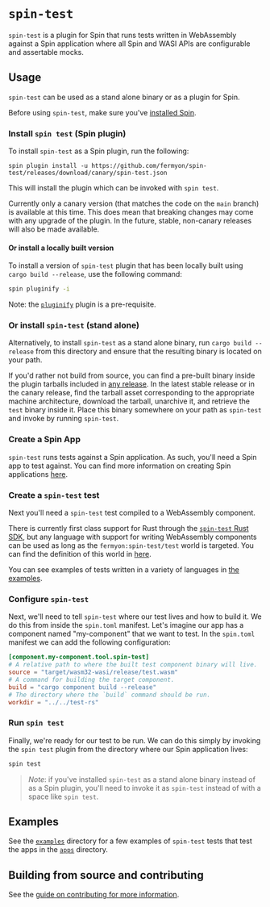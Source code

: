 # `spin-test`

`spin-test` is a plugin for Spin that runs tests written in WebAssembly against a Spin application where all Spin and WASI APIs are configurable and assertable mocks.

## Usage

`spin-test` can be used as a stand alone binary or as a plugin for Spin.

Before using `spin-test`, make sure you've [installed Spin](https://developer.fermyon.com/spin/v2/install).

### Install `spin test` (Spin plugin)

To install `spin-test` as a Spin plugin, run the following:

```
spin plugin install -u https://github.com/fermyon/spin-test/releases/download/canary/spin-test.json
```

This will install the plugin which can be invoked with `spin test`.

Currently only a canary version (that matches the code on the `main` branch) is available at this time. This does mean that breaking changes may come with any upgrade of the plugin. In the future, stable, non-canary releases will also be made available.

#### Or install a locally built version

To install a version of `spin-test` plugin that has been locally built using `cargo build --release`, use the following command:

```bash
spin pluginify -i
```

Note: the [`pluginify`](https://github.com/fermyon/spin-plugins/blob/main/manifests/pluginify/pluginify.json) plugin is a pre-requisite.

### Or install `spin-test` (stand alone)

Alternatively, to install `spin-test` as a stand alone binary, run `cargo build --release` from this directory and ensure that the resulting binary is located on your path.

If you'd rather not build from source, you can find a pre-built binary inside the plugin tarballs included in [any release](https://github.com/fermyon/spin-test/releases). In the latest stable release or in the canary release, find the tarball asset corresponding to the appropriate machine architecture, download the tarball, unarchive it, and retrieve the `test` binary inside it. Place this binary somewhere on your path as `spin-test` and invoke by running `spin-test`.

### Create a Spin App

`spin-test` runs tests against a Spin application. As such, you'll need a Spin app to test against. You can find more information on creating Spin applications [here](https://developer.fermyon.com/spin/v2/quickstart).

### Create a `spin-test` test

Next you'll need a `spin-test` test compiled to a WebAssembly component.

There is currently first class support for Rust through the [`spin-test` Rust SDK](./crates/spin-test-sdk/), but any language with support for writing WebAssembly components can be used as long as the `fermyon:spin-test/test` world is targeted. You can find the definition of this world in [here](./host-wit/world.wit).

You can see examples of tests written in a variety of languages in [the examples](./examples/).

### Configure `spin-test`

Next, we'll need to tell `spin-test` where our test lives and how to build it. We do this from inside the `spin.toml` manifest. Let's imagine our app has a component named "my-component" that we want to test. In the `spin.toml` manifest we can add the following configuration:

```toml
[component.my-component.tool.spin-test]
# A relative path to where the built test component binary will live.
source = "target/wasm32-wasi/release/test.wasm"
# A command for building the target component.
build = "cargo component build --release"
# The directory where the `build` command should be run.
workdir = "../../test-rs"
```

### Run `spin test`

Finally, we're ready for our test to be run. We can do this simply by invoking the `spin test` plugin from the directory where our Spin application lives:

```bash
spin test
```

> *Note*: if you've installed `spin-test` as a stand alone binary instead of as a Spin plugin, you'll need to invoke it as `spin-test` instead of with a space like `spin test`.

## Examples

See the [`examples`](./examples/) directory for a few examples of `spin-test` tests that test the apps in the [`apps`](./examples/apps/) directory.

## Building from source and contributing

See the [guide on contributing for more information](./CONTRIBUTING.md).